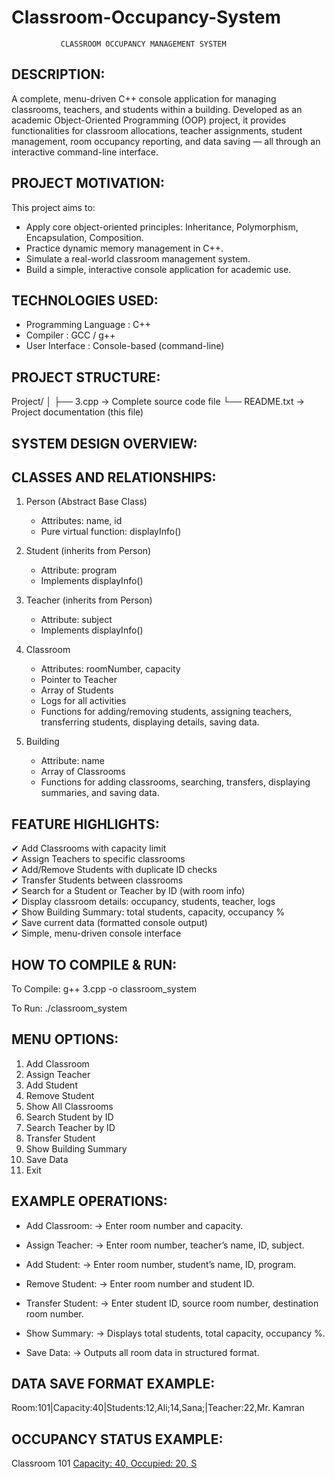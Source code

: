 # Classroom-Occupancy-System

               CLASSROOM OCCUPANCY MANAGEMENT SYSTEM

DESCRIPTION:
------------
A complete, menu-driven C++ console application for managing 
classrooms, teachers, and students within a building. Developed 
as an academic Object-Oriented Programming (OOP) project, it 
provides functionalities for classroom allocations, teacher 
assignments, student management, room occupancy reporting, and 
data saving — all through an interactive command-line interface.


PROJECT MOTIVATION:
-------------------
This project aims to:
- Apply core object-oriented principles: Inheritance, Polymorphism,
  Encapsulation, Composition.
- Practice dynamic memory management in C++.
- Simulate a real-world classroom management system.
- Build a simple, interactive console application for academic use.


TECHNOLOGIES USED:
------------------
- Programming Language : C++
- Compiler             : GCC / g++
- User Interface       : Console-based (command-line)

PROJECT STRUCTURE:
------------------
Project/
│
├── 3.cpp        → Complete source code file
└── README.txt   → Project documentation (this file)


SYSTEM DESIGN OVERVIEW:
------------------------

 CLASSES AND RELATIONSHIPS:
 --------------------------
  1. Person (Abstract Base Class)
     - Attributes: name, id
     - Pure virtual function: displayInfo()

  2. Student (inherits from Person)
     - Attribute: program
     - Implements displayInfo()

  3. Teacher (inherits from Person)
     - Attribute: subject
     - Implements displayInfo()

  4. Classroom
     - Attributes: roomNumber, capacity
     - Pointer to Teacher
     - Array of Students
     - Logs for all activities
     - Functions for adding/removing students, assigning teachers,
       transferring students, displaying details, saving data.

  5. Building
     - Attribute: name
     - Array of Classrooms
     - Functions for adding classrooms, searching, transfers,
       displaying summaries, and saving data.


FEATURE HIGHLIGHTS:
-------------------
✔ Add Classrooms with capacity limit  
✔ Assign Teachers to specific classrooms  
✔ Add/Remove Students with duplicate ID checks  
✔ Transfer Students between classrooms  
✔ Search for a Student or Teacher by ID (with room info)  
✔ Display classroom details: occupancy, students, teacher, logs  
✔ Show Building Summary: total students, capacity, occupancy %  
✔ Save current data (formatted console output)  
✔ Simple, menu-driven console interface  

HOW TO COMPILE & RUN:
---------------------

 To Compile:
   g++ 3.cpp -o classroom_system

 To Run:
   ./classroom_system

MENU OPTIONS:
-------------
  1. Add Classroom  
  2. Assign Teacher  
  3. Add Student  
  4. Remove Student  
  5. Show All Classrooms  
  6. Search Student by ID  
  7. Search Teacher by ID  
  8. Transfer Student  
  9. Show Building Summary  
 10. Save Data  
 11. Exit  


EXAMPLE OPERATIONS:
-------------------

- Add Classroom:
  → Enter room number and capacity.

- Assign Teacher:
  → Enter room number, teacher’s name, ID, subject.

- Add Student:
  → Enter room number, student’s name, ID, program.

- Remove Student:
  → Enter room number and student ID.

- Transfer Student:
  → Enter student ID, source room number, destination room number.

- Show Summary:
  → Displays total students, total capacity, occupancy %.

- Save Data:
  → Outputs all room data in structured format.


DATA SAVE FORMAT EXAMPLE:
-------------------------

Room:101|Capacity:40|Students:12,Ali;14,Sana;|Teacher:22,Mr. Kamran


OCCUPANCY STATUS EXAMPLE:
-------------------------

Classroom 101 [Capacity: 40, Occupied: 20, S]()
